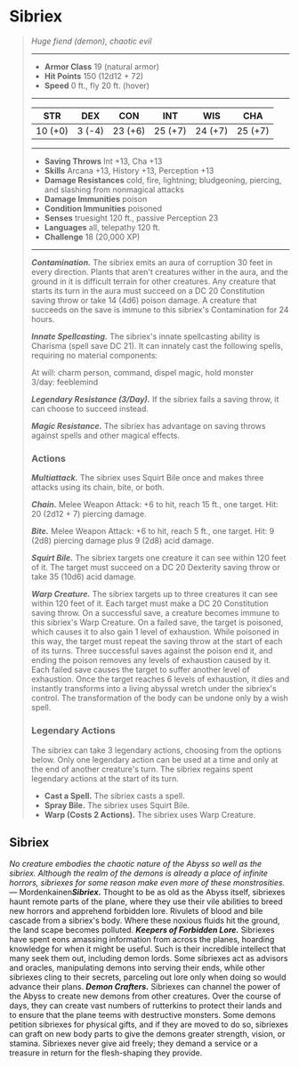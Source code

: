 # Sibriex
>*Huge fiend (demon), chaotic evil*
>___
>- **Armor Class** 19 (natural armor)
>- **Hit Points** 150 (12d12 + 72)
>- **Speed** 0 ft., fly 20 ft. (hover)
>___
>|STR|DEX|CON|INT|WIS|CHA|
>|:---:|:---:|:---:|:---:|:---:|:---:|
>|10 (+0)|3 (-4)|23 (+6)|25 (+7)|24 (+7)|25 (+7)|
>___
>- **Saving Throws** Int +13, Cha +13
>- **Skills** Arcana +13, History +13, Perception +13
>- **Damage Resistances** cold, fire, lightning; bludgeoning, piercing, and slashing from nonmagical attacks
>- **Damage Immunities** poison
>- **Condition Immunities** poisoned
>- **Senses** truesight 120 ft., passive Perception 23
>- **Languages** all, telepathy 120 ft.
>- **Challenge** 18 (20,000 XP)
>___
>***Contamination.*** The sibriex emits an aura of corruption 30 feet in every direction. Plants that aren't creatures wither in the aura, and the ground in it is difficult terrain for other creatures. Any creature that starts its turn in the aura must succeed on a DC 20 Constitution saving throw or take 14 (4d6) poison damage. A creature that succeeds on the save is immune to this sibriex's Contamination for 24 hours.  
>
>***Innate Spellcasting.*** The sibriex's innate spellcasting ability is Charisma (spell save DC 21). It can innately cast the following spells, requiring no material components:  
>
>At will: charm person, command, dispel magic, hold monster  
>3/day: feeblemind  
>
>
>***Legendary Resistance (3/Day).*** If the sibriex fails a saving throw, it can choose to succeed instead.  
>
>***Magic Resistance.*** The sibriex has advantage on saving throws against spells and other magical effects.  
>
>### Actions
>***Multiattack.*** The sibriex uses Squirt Bile once and makes three attacks using its chain, bite, or both.  
>
>***Chain.*** Melee Weapon Attack: +6 to hit, reach 15 ft., one target. Hit: 20 (2d12 + 7) piercing damage.  
>
>***Bite.*** Melee Weapon Attack: +6 to hit, reach 5 ft., one target. Hit: 9 (2d8) piercing damage plus 9 (2d8) acid damage.  
>
>***Squirt Bile.*** The sibriex targets one creature it can see within 120 feet of it. The target must succeed on a DC 20 Dexterity saving throw or take 35 (10d6) acid damage.  
>
>***Warp Creature.*** The sibriex targets up to three creatures it can see within 120 feet of it. Each target must make a DC 20 Constitution saving throw. On a successful save, a creature becomes immune to this sibriex's Warp Creature. On a failed save, the target is poisoned, which causes it to also gain 1 level of exhaustion. While poisoned in this way, the target must repeat the saving throw at the start of each of its turns. Three successful saves against the poison end it, and ending the poison removes any levels of exhaustion caused by it. Each failed save causes the target to suffer another level of exhaustion. Once the target reaches 6 levels of exhaustion, it dies and instantly transforms into a living abyssal wretch under the sibriex's control. The transformation of the body can be undone only by a wish spell.  
>
>### Legendary Actions
>The sibriex can take 3 legendary actions, choosing from the options below. Only one legendary action can be used at a time and only at the end of another creature's turn. The sibriex regains spent legendary actions at the start of its turn.
>
>- **Cast a Spell.** The sibriex casts a spell.
>- **Spray Bile.** The sibriex uses Squirt Bile.
>- **Warp (Costs 2 Actions).** The sibriex uses Warp Creature.
## Sibriex
*No creature embodies the chaotic nature of the Abyss so well as the sibriex. Although the realm of the demons is already a place of infinite horrors, sibriexes for some reason make even more of these monstrosities.*— Mordenkainen***Sibriex.*** Thought to be as old as the Abyss itself, sibriexes haunt remote parts of the plane, where they use their vile abilities to breed new horrors and apprehend forbidden lore. Rivulets of blood and bile cascade from a sibriex's body. Where these noxious fluids hit the ground, the land scape becomes polluted.
***Keepers of Forbidden Lore.*** Sibriexes have spent eons amassing information from across the planes, hoarding knowledge for when it might be useful. Such is their incredible intellect that many seek them out, including demon lords. Some sibriexes act as advisors and oracles, manipulating demons into serving their ends, while other sibriexes cling to their secrets, parceling out lore only when doing so would advance their plans.
***Demon Crafters.*** Sibriexes can channel the power of the Abyss to create new demons from other creatures. Over the course of days, they can create vast numbers of rutterkins to protect their lands and to ensure that the plane teems with destructive monsters. Some demons petition sibriexes for physical gifts, and if they are moved to do so, sibriexes can graft on new body parts to give the demons greater strength, vision, or stamina. Sibriexes never give aid freely; they demand a service or a treasure in return for the flesh-shaping they provide.